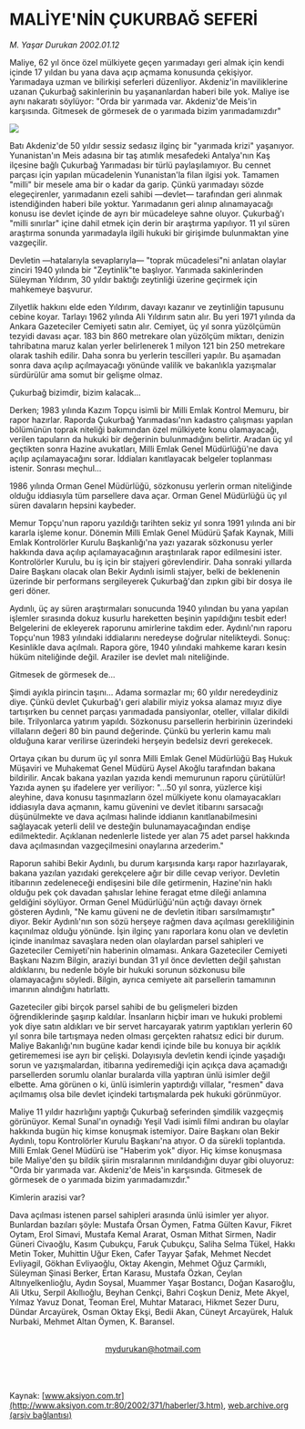 # MALİYE'NİN ÇUKURBAĞ SEFERİ

*M. Yaşar Durukan 2002.01.12*

<div>
 <p class="spot">
  Maliye, 62 yıl önce özel mülkiyete geçen yarımadayı geri almak için kendi içinde 17 yıldan bu yana dava açıp açmama konusunda çekişiyor. Yarımadaya uzman ve bilirkişi seferleri düzenliyor. Akdeniz'in maviliklerine uzanan Çukurbağ sakinlerinin bu yaşananlardan haberi bile yok. Maliye ise aynı nakaratı söylüyor: "Orda bir yarımada var. Akdeniz'de Meis'in karşısında. Gitmesek de görmesek de o yarımada bizim yarımadamızdır"
 </p>
 <p class="metin">
 </p>
 <img border="0" src="/web/20020427113730im_/http://www.aksiyon.com.tr/2002/371/resimler/maliye.jpg"/>
 <p class="metin">
  Batı Akdeniz'de 50 yıldır sessiz sedasız ilginç bir "yarımada krizi" yaşanıyor. Yunanistan'ın Meis adasına bir taş atımlık mesafedeki Antalya'nın Kaş ilçesine bağlı Çukurbağ Yarımadası bir türlü paylaşılamıyor. Bu cennet parçası için yapılan mücadelenin Yunanistan'la filan ilgisi yok. Tamamen "milli" bir mesele ama bir o kadar da garip. Çünkü yarımadayı sözde elegeçirenler, yarımadanın ezeli sahibi —devlet— tarafından geri alınmak istendiğinden haberi bile yoktur. Yarımadanın geri alınıp alınamayacağı konusu ise devlet içinde de ayrı bir mücadeleye sahne oluyor. Çukurbağ'ı "milli sınırlar" içine dahil etmek için derin bir araştırma yapılıyor. 11 yıl süren araştırma sonunda yarımadayla ilgili hukuki bir girişimde bulunmaktan yine vazgeçilir.
 </p>
 <p class="metin">
  Devletin —hatalarıyla sevaplarıyla— "toprak mücadelesi"ni anlatan olaylar zinciri 1940 yılında bir "Zeytinlik"te başlıyor. Yarımada sakinlerinden Süleyman Yıldırım, 30 yıldır baktığı zeytinliği üzerine geçirmek için mahkemeye başvurur.
 </p>
 <p class="metin">
  Zilyetlik hakkını elde eden Yıldırım, davayı kazanır ve zeytinliğin tapusunu cebine koyar. Tarlayı 1962 yılında Ali Yıldırım satın alır. Bu yeri 1971 yılında da Ankara Gazeteciler Cemiyeti satın alır. Cemiyet, üç yıl sonra yüzölçümün tezyidi davası açar. 183 bin 860 metrekare olan yüzölçüm miktarı, denizin tahribatına maruz kalan yerler belirlenerek 1 milyon 121 bin 250 metrekare olarak tashih edilir. Daha sonra bu yerlerin tescilleri yapılır. Bu aşamadan sonra dava açılıp açılmayacağı yönünde valilik ve bakanlıkla yazışmalar sürdürülür ama somut bir gelişme olmaz.
 </p>
 <p class="metin">
  Çukurbağ bizimdir, bizim kalacak...
 </p>
 <p class="metin">
  Derken; 1983 yılında Kazım Topçu isimli bir Milli Emlak Kontrol Memuru, bir rapor hazırlar. Raporda Çukurbağ Yarımadası'nın kadastro çalışması yapılan bölümünün toprak niteliği bakımından özel mülkiyete konu olamayacağı, verilen tapuların da hukuki bir değerinin bulunmadığını belirtir. Aradan üç yıl geçtikten sonra Hazine avukatları, Milli Emlak Genel Müdürlüğü'ne dava açılıp açılamayacağını sorar. İddiaları kanıtlayacak belgeler toplanması istenir. Sonrası meçhul...
 </p>
 <p class="metin">
  1986 yılında Orman Genel Müdürlüğü, sözkonusu yerlerin orman niteliğinde olduğu iddiasıyla tüm parsellere dava açar. Orman Genel Müdürlüğü üç yıl süren davaların hepsini kaybeder.
 </p>
 <p class="metin">
  Memur Topçu'nun raporu yazıldığı tarihten sekiz yıl sonra 1991 yılında ani bir kararla işleme konur. Dönemin Milli Emlak Genel Müdürü Şafak Kaynak, Milli Emlak Kontrolörler Kurulu Başkanlığı'na yazı yazarak sözkonusu yerler hakkında dava açılıp açılamayacağının araştırılarak rapor edilmesini ister. Kontrolörler Kurulu, bu iş için bir stajyeri görevlendirir. Daha sonraki yıllarda Daire Başkanı olacak olan Bekir Aydınlı isimli stajyer, belki de beklenenin üzerinde bir performans sergileyerek Çukurbağ'dan zıpkın gibi bir dosya ile geri döner.
 </p>
 <p class="metin">
  Aydınlı, üç ay süren araştırmaları sonucunda 1940 yılından bu yana yapılan işlemler sırasında dokuz kusurlu hareketten beşinin yapıldığını tesbit eder! Belgelerini de ekleyerek raporunu amirlerine takdim eder. Aydınlı'nın raporu Topçu'nun 1983 yılındaki iddialarını neredeyse doğrular nitelikteydi. Sonuç: Kesinlikle dava açılmalı. Rapora göre, 1940 yılındaki mahkeme kararı kesin hüküm niteliğinde değil. Araziler ise devlet malı niteliğinde.
 </p>
 <p class="metin">
  Gitmesek de görmesek de...
 </p>
 <p class="metin">
  Şimdi ayıkla pirincin taşını... Adama sormazlar mı; 60 yıldır neredeydiniz diye. Çünkü devlet Çukurbağ'ı geri alabilir miyiz yoksa alamaz mıyız diye tartışırken bu cennet parçası yarımadada pansiyonlar, oteller, villalar dikildi bile. Trilyonlarca yatırım yapıldı. Sözkonusu parsellerin herbirinin üzerindeki villaların değeri 80 bin paund değerinde. Çünkü bu yerlerin kamu malı olduğuna karar verilirse üzerindeki herşeyin bedelsiz devri gerekecek.
 </p>
 <p class="metin">
  Ortaya çıkan bu durum üç yıl sonra Milli Emlak Genel Müdürlüğü Baş Hukuk Müşaviri ve Muhakemat Genel Müdürü Aysel Akoğlu tarafından bakana bildirilir. Ancak bakana yazılan yazıda kendi memurunun raporu çürütülür! Yazıda aynen şu ifadelere yer veriliyor: "...50 yıl sonra, yüzlerce kişi aleyhine, dava konusu taşınmazların özel mülkiyete konu olamayacakları iddiasıyla dava açmanın, kamu güvenini ve devlet itibarını sarsacağı düşünülmekte ve dava açılması halinde iddianın kanıtlanabilmesini sağlayacak yeterli delil ve desteğin bulunamayacağından endişe edilmektedir. Açıklanan nedenlerle listede yer alan 75 adet parsel hakkında dava açılmasından vazgeçilmesini onaylarına arzederim."
 </p>
 <p class="metin">
  Raporun sahibi Bekir Aydınlı, bu durum karşısında karşı rapor hazırlayarak, bakana yazılan yazıdaki gerekçelere ağır bir dille cevap veriyor. Devletin itibarının zedeleneceği endişesini bile dile getirmenin, Hazine'nin haklı olduğu pek çok davadan şahıslar lehine feragat etme dileği anlamına geldiğini söylüyor. Orman Genel Müdürlüğü'nün açtığı davayı örnek gösteren Aydınlı, "Ne kamu güveni ne de devletin itibarı sarsılmamıştır" diyor. Bekir Aydınlı'nın son sözü herşeye rağmen dava açılması gerekliliğinin kaçınılmaz olduğu yönünde. İşin ilginç yanı raporlara konu olan ve devletin içinde inanılmaz savaşlara neden olan olaylardan parsel sahipleri ve Gazeteciler Cemiyeti'nin haberinin olmaması. Ankara Gazeteciler Cemiyeti Başkanı Nazım Bilgin, araziyi bundan 31 yıl önce devletten değil şahıstan aldıklarını, bu nedenle böyle bir hukuki sorunun sözkonusu bile olamayacağını söyledi. Bilgin, ayrıca cemiyete ait parsellerin tamamının imarının alındığını hatırlattı.
 </p>
 <p class="metin">
  Gazeteciler gibi birçok parsel sahibi de bu gelişmeleri bizden öğrendiklerinde şaşırıp kaldılar. İnsanların hiçbir imarı ve hukuki problemi yok diye satın aldıkları ve bir servet harcayarak yatırım yaptıkları yerlerin 60 yıl sonra bile tartışmaya neden olması gerçekten rahatsız edici bir durum. Maliye Bakanlığı'nın bugüne kadar kendi içinde bile bu konuya bir açıklık getirememesi ise ayrı bir çelişki. Dolayısıyla devletin kendi içinde yaşadığı sorun ve yazışmalardan, itibarına yediremediği için açıkça dava açamadığı parsellerden sorumlu olanlar buralarda villa yaptıran ünlü isimler değil elbette. Ama görünen o ki, ünlü isimlerin yaptırdığı villalar, "resmen" dava açılmamış olsa bile devlet içindeki tartışmalarda pek hukuki görünmüyor.
 </p>
 <p class="metin">
  Maliye 11 yıldır hazırlığını yaptığı Çukurbağ seferinden şimdilik vazgeçmiş görünüyor. Kemal Sunal'ın oynadığı Yeşil Vadi isimli filmi andıran bu olaylar hakkında bugün hiç kimse konuşmak istemiyor. Daire Başkanı olan Bekir Aydınlı, topu Kontrolörler Kurulu Başkanı'na atıyor. O da sürekli toplantıda. Milli Emlak Genel Müdürü ise "Haberim yok" diyor. Hiç kimse konuşmasa bile Maliye'den şu bildik şiirin mısralarının mırıldandığını duyar gibi oluyoruz: "Orda bir yarımada var. Akdeniz'de Meis'in karşısında. Gitmesek de görmesek de o yarımada bizim yarımadamızdır."
 </p>
 <p class="metin">
 </p>
 <p class="arabaslik">
  Kimlerin arazisi var?
 </p>
 <p class="metin">
  Dava açılması istenen parsel sahipleri arasında ünlü isimler yer alıyor. Bunlardan bazıları şöyle: Mustafa Örsan Öymen, Fatma Gülten Kavur, Fikret Oytam, Erol Simavi, Mustafa Kemal Ararat, Osman Mithat Sirmen, Nadir Güneri Civaoğlu, Kasım Çubukçu, Faruk Çubukçu, Saliha Selma Tükel, Hakkı Metin Toker, Muhittin Uğur Eken, Cafer Tayyar Şafak, Mehmet Necdet Evliyagil, Gökhan Evliyaoğlu, Oktay Akengin, Mehmet Oğuz Çarmıklı, Süleyman Şinasi Berker, Ertan Karasu, Mustafa Özkan, Ceylan Altınyelkenlioğlu, Aydın Soysal, Muammer Yaşar Bostancı, Doğan Kasaroğlu, Ali Utku, Serpil Akıllıoğlu, Beyhan Cenkçi, Bahri Coşkun Deniz, Mete Akyel, Yılmaz Yavuz Donat, Teoman Erel, Muhtar Mataracı, Hikmet Sezer Duru, Dündar Arcayürek, Osman Oktay Ekşi, Bedii Akan, Cüneyt Arcayürek, Haluk Nurbaki, Mehmet Altan Öymen, K. Baransel.
 </p>
 <br/>
 <center>
  <a class="anaorta" href="http://web.archive.org/web/20020427113730/mailto:mydurukan@hotmail.com">
   mydurukan@hotmail.com
  </a>
 </center>
 <br/>
 <br/>
 <br/>
</div>

Kaynak: [www.aksiyon.com.tr](http://www.aksiyon.com.tr:80/2002/371/haberler/3.htm), [web.archive.org (arşiv bağlantısı)](http://web.archive.org/web/20020427113730/http://www.aksiyon.com.tr:80/2002/371/haberler/3.htm)
